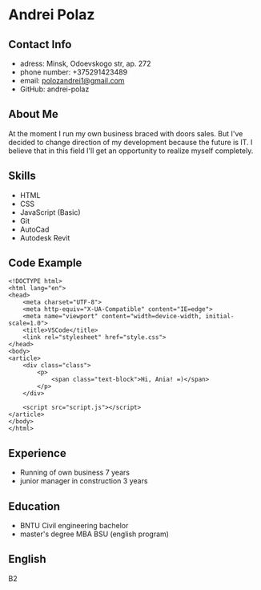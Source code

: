 # **Andrei Polaz**
## Contact Info
* adress: Minsk, Odoevskogo str, ap. 272
* phone number: +375291423489
* email: polozandrei1@gmail.com
* GitHub: andrei-polaz

## About Me
At the moment I run my own business braced with doors sales. But I've decided to change direction of my development because the future is IT. I believe that in this field I'll get an opportunity to realize myself completely. 

## Skills
* HTML
* CSS
* JavaScript (Basic)
* Git
* AutoCad
* Autodesk Revit
## Code Example
```
<!DOCTYPE html>
<html lang="en">
<head>
    <meta charset="UTF-8">
    <meta http-equiv="X-UA-Compatible" content="IE=edge">
    <meta name="viewport" content="width=device-width, initial-scale=1.0">
    <title>VSCode</title>
    <link rel="stylesheet" href="style.css">
</head>
<body>
<article>
    <div class="class">
        <p>
            <span class="text-block">Hi, Ania! =)</span>
        </p>
    </div>
    
    <script src="script.js"></script>
</article>
</body>
</html>
```
## Experience
* Running of own business 7 years 
* junior manager in construction 3 years

## Education
* BNTU Civil engineering bachelor
* master's degree MBA BSU (english program)

## English
B2